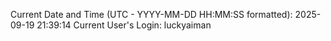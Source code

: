 Current Date and Time (UTC - YYYY-MM-DD HH:MM:SS formatted): 2025-09-19 21:39:14
Current User's Login: luckyaiman
